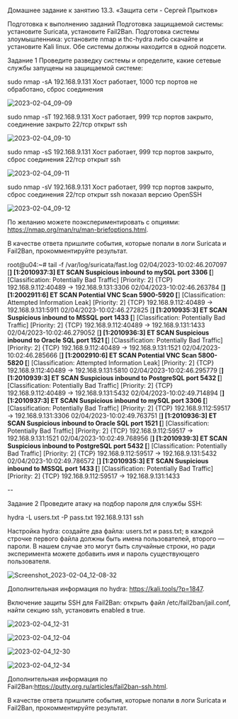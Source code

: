 Домашнее задание к занятию 13.3. «Защита сети - Сергей Прытков»

Подготовка к выполнению заданий
Подготовка защищаемой системы:
установите Suricata,
установите Fail2Ban.
Подготовка системы злоумышленника: установите nmap и thc-hydra либо скачайте и установите Kali linux.
Обе системы должны находится в одной подсети.

Задание 1
Проведите разведку системы и определите, какие сетевые службы запущены на защищаемой системе:

sudo nmap -sA 192.168.9.131
Хост работает, 1000 тср портов не обработано, сброс соединения


![2023-02-04_09-09](https://user-images.githubusercontent.com/62944948/216752091-d94b8603-6bca-474f-b44e-0393329ed28f.png)


sudo nmap -sT 192.168.9.131
Хост работает, 999 тср портов закрыто, соединение закрыто 
22/тср открыт ssh


![2023-02-04_09-10](https://user-images.githubusercontent.com/62944948/216752122-4f9e78d9-28a8-4f4e-a0dd-b4d40ae1d24d.png)


sudo nmap -sS 192.168.9.131
Хост работает, 999 тср портов закрыто, сброс соединения
22/тср открыт ssh



![2023-02-04_09-11](https://user-images.githubusercontent.com/62944948/216752134-459e68ed-5c24-4662-bc0f-48f13248ab48.png)


sudo nmap -sV 192.168.9.131
Хост работает, 999 тср портов закрыто, сброс соединения
22/тср открыт ssh
показал версию OpenSSH 


![2023-02-04_09-12](https://user-images.githubusercontent.com/62944948/216752163-691b8ec0-6353-44dc-a362-75c80b3338da.png)



По желанию можете поэкспериментировать с опциями: https://nmap.org/man/ru/man-briefoptions.html.

В качестве ответа пришлите события, которые попали в логи Suricata и Fail2Ban, прокомментируйте результат.


root@u04:~# tail -f /var/log/suricata/fast.log
02/04/2023-10:02:46.207097  [**] [1:2010937:3] ET SCAN Suspicious inbound to mySQL port 3306 [**] [Classification: Potentially Bad Traffic] [Priority: 2] {TCP} 192.168.9.112:40489 -> 192.168.9.131:3306
02/04/2023-10:02:46.263784  [**] [1:2002911:6] ET SCAN Potential VNC Scan 5900-5920 [**] [Classification: Attempted Information Leak] [Priority: 2] {TCP} 192.168.9.112:40489 -> 192.168.9.131:5911
02/04/2023-10:02:46.272825  [**] [1:2010935:3] ET SCAN Suspicious inbound to MSSQL port 1433 [**] [Classification: Potentially Bad Traffic] [Priority: 2] {TCP} 192.168.9.112:40489 -> 192.168.9.131:1433
02/04/2023-10:02:46.279052  [**] [1:2010936:3] ET SCAN Suspicious inbound to Oracle SQL port 1521 [**] [Classification: Potentially Bad Traffic] [Priority: 2] {TCP} 192.168.9.112:40489 -> 192.168.9.131:1521
02/04/2023-10:02:46.285666  [**] [1:2002910:6] ET SCAN Potential VNC Scan 5800-5820 [**] [Classification: Attempted Information Leak] [Priority: 2] {TCP} 192.168.9.112:40489 -> 192.168.9.131:5810
02/04/2023-10:02:46.295779  [**] [1:2010939:3] ET SCAN Suspicious inbound to PostgreSQL port 5432 [**] [Classification: Potentially Bad Traffic] [Priority: 2] {TCP} 192.168.9.112:40489 -> 192.168.9.131:5432
02/04/2023-10:02:49.714894  [**] [1:2010937:3] ET SCAN Suspicious inbound to mySQL port 3306 [**] [Classification: Potentially Bad Traffic] [Priority: 2] {TCP} 192.168.9.112:59517 -> 192.168.9.131:3306
02/04/2023-10:02:49.763751  [**] [1:2010936:3] ET SCAN Suspicious inbound to Oracle SQL port 1521 [**] [Classification: Potentially Bad Traffic] [Priority: 2] {TCP} 192.168.9.112:59517 -> 192.168.9.131:1521
02/04/2023-10:02:49.768956  [**] [1:2010939:3] ET SCAN Suspicious inbound to PostgreSQL port 5432 [**] [Classification: Potentially Bad Traffic] [Priority: 2] {TCP} 192.168.9.112:59517 -> 192.168.9.131:5432
02/04/2023-10:02:49.786572  [**] [1:2010935:3] ET SCAN Suspicious inbound to MSSQL port 1433 [**] [Classification: Potentially Bad Traffic] [Priority: 2] {TCP} 192.168.9.112:59517 -> 192.168.9.131:1433

--



Задание 2
Проведите атаку на подбор пароля для службы SSH:

hydra -L users.txt -P pass.txt 192.168.9.131 ssh

Настройка hydra:
создайте два файла: users.txt и pass.txt;
в каждой строчке первого файла должны быть имена пользователей, второго — пароли. В нашем случае это могут быть случайные строки, но ради эксперимента можете добавить имя и пароль существующего пользователя.

![Screenshot_2023-02-04_12-08-32](https://user-images.githubusercontent.com/62944948/216759069-1db19e22-22ef-4b90-a85d-693b60717242.png)


Дополнительная информация по hydra: https://kali.tools/?p=1847.

Включение защиты SSH для Fail2Ban:
открыть файл /etc/fail2ban/jail.conf,
найти секцию ssh,
установить enabled в true.

![2023-02-04_12-31](https://user-images.githubusercontent.com/62944948/216759932-bccac30e-bd71-4f13-b648-98884a3261f9.png)


![2023-02-04_12-04](https://user-images.githubusercontent.com/62944948/216758800-1ca6598f-8bd0-49ee-b6cc-6ec22a99b4c7.png)


![2023-02-04_12-30](https://user-images.githubusercontent.com/62944948/216759978-0bd11892-7026-4195-ae5b-f4b1788e3885.png)

![2023-02-04_12-34](https://user-images.githubusercontent.com/62944948/216760073-2976b46b-b141-4810-a96e-e4c834e00a52.png)


Дополнительная информация по Fail2Ban:https://putty.org.ru/articles/fail2ban-ssh.html.

В качестве ответа пришлите события, которые попали в логи Suricata и Fail2Ban, прокомментируйте результат.
